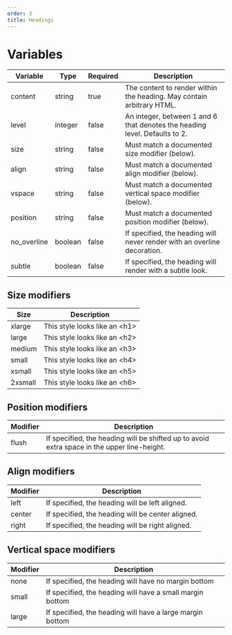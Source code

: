 ```yaml
---
order: 3
title: Headings
---
```

# Variables
| Variable     | Type    | Required | Description                                                                 |
|--------------|---------|----------|-----------------------------------------------------------------------------|
| content      | string  | true     | The content to render within the heading. May contain arbitrary HTML.       |
| level        | integer | false    | An integer, between 1 and 6 that denotes the heading level.  Defaults to 2. |
| size         | string  | false    | Must match a documented size modifier (below).                              |
| align        | string  | false    | Must match a documented align modifier (below).                             |
| vspace       | string  | false    | Must match a documented vertical space modifier (below).                    |
| position     | string  | false    | Must match a documented position modifier (below).                          |
| no_overline  | boolean | false    | If specified, the heading will never render with an overline decoration.    |
| subtle       | boolean | false    | If specified, the heading will render with a subtle look.                   |

## Size modifiers
| Size    | Description                         |
|---------|-------------------------------------|
| xlarge  | This style looks like an &lt;h1&gt; |
| large   | This style looks like an &lt;h2&gt; |
| medium  | This style looks like an &lt;h3&gt; |
| small   | This style looks like an &lt;h4&gt; |
| xsmall  | This style looks like an &lt;h5&gt; |
| 2xsmall | This style looks like an &lt;h6&gt; |

## Position modifiers
| Modifier | Description                                                                                 |
|----------|---------------------------------------------------------------------------------------------|
| flush    | If specified, the heading will be shifted up to avoid extra space in the upper line-height. |

## Align modifiers
| Modifier | Description                                       |
|----------|---------------------------------------------------|
| left     | If specified, the heading will be left aligned.   |
| center   | If specified, the heading will be center aligned. |
| right    | If specified, the heading will be right aligned.  |

## Vertical space modifiers
| Modifier | Description                                               |
|----------|-----------------------------------------------------------|
| none     | If specified, the heading will have no margin bottom      |
| small    | If specified, the heading will have a small margin bottom |
| large    | If specified, the heading will have a large margin bottom |
